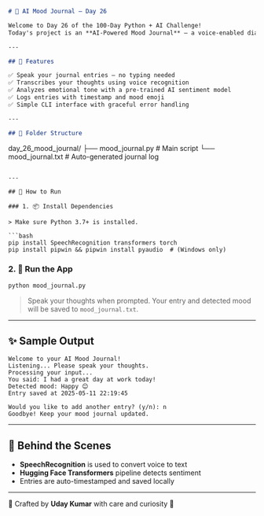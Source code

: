 ```markdown
# 🧠 AI Mood Journal – Day 26

Welcome to Day 26 of the 100-Day Python + AI Challenge!  
Today's project is an **AI-Powered Mood Journal** – a voice-enabled diary that not only transcribes your thoughts but also detects your mood using sentiment analysis. Perfect for self-reflection, emotional tracking, or just talking it out.

---

## 📌 Features

✅ Speak your journal entries – no typing needed  
✅ Transcribes your thoughts using voice recognition  
✅ Analyzes emotional tone with a pre-trained AI sentiment model  
✅ Logs entries with timestamp and mood emoji  
✅ Simple CLI interface with graceful error handling  

---

## 📁 Folder Structure

```

day\_26\_mood\_journal/
├── mood\_journal.py           # Main script
└── mood\_journal.txt          # Auto-generated journal log

````

---

## 🚀 How to Run

### 1. 📦 Install Dependencies

> Make sure Python 3.7+ is installed.

```bash
pip install SpeechRecognition transformers torch
pip install pipwin && pipwin install pyaudio  # (Windows only)
````

### 2. 🎤 Run the App

```bash
python mood_journal.py
```

> Speak your thoughts when prompted. Your entry and detected mood will be saved to `mood_journal.txt`.

---

## ✨ Sample Output

```
Welcome to your AI Mood Journal!
Listening... Please speak your thoughts.
Processing your input...
You said: I had a great day at work today!
Detected mood: Happy 😊
Entry saved at 2025-05-11 22:19:45

Would you like to add another entry? (y/n): n
Goodbye! Keep your mood journal updated.
```

---

## 🧠 Behind the Scenes

* **SpeechRecognition** is used to convert voice to text
* **Hugging Face Transformers** pipeline detects sentiment
* Entries are auto-timestamped and saved locally

---

🫶 Crafted by **Uday Kumar** with care and curiosity 💙

```

